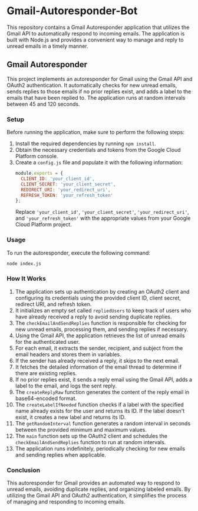 # Gmail-Autoresponder-Bot
This repository contains a Gmail Autoresponder application that utilizes the Gmail API to automatically respond to incoming emails. The application is built with Node.js and provides a convenient way to manage and reply to unread emails in a timely manner.


## Gmail Autoresponder

This project implements an autoresponder for Gmail using the Gmail API and OAuth2 authentication. It automatically checks for new unread emails, sends replies to those emails if no prior replies exist, and adds a label to the emails that have been replied to. The application runs at random intervals between 45 and 120 seconds.

### Setup

Before running the application, make sure to perform the following steps:

1. Install the required dependencies by running `npm install`.
2. Obtain the necessary credentials and tokens from the Google Cloud Platform console.
3. Create a `config.js` file and populate it with the following information:
   ```javascript
   module.exports = {
     CLIENT_ID: 'your_client_id',
     CLIENT_SECRET: 'your_client_secret',
     REDIRECT_URI: 'your_redirect_uri',
     REFRESH_TOKEN: 'your_refresh_token'
   };
   ```
   Replace `'your_client_id'`, `'your_client_secret'`, `'your_redirect_uri'`, and `'your_refresh_token'` with the appropriate values from your Google Cloud Platform project.

### Usage

To run the autoresponder, execute the following command:

```bash
node index.js
```

### How It Works

1. The application sets up authentication by creating an OAuth2 client and configuring its credentials using the provided client ID, client secret, redirect URI, and refresh token.
2. It initializes an empty set called `repliedUsers` to keep track of users who have already received a reply to avoid sending duplicate replies.
3. The `checkEmailAndSendReplies` function is responsible for checking for new unread emails, processing them, and sending replies if necessary.
4. Using the Gmail API, the application retrieves the list of unread emails for the authenticated user.
5. For each email, it extracts the sender, recipient, and subject from the email headers and stores them in variables.
6. If the sender has already received a reply, it skips to the next email.
7. It fetches the detailed information of the email thread to determine if there are existing replies.
8. If no prior replies exist, it sends a reply email using the Gmail API, adds a label to the email, and logs the sent reply.
9. The `createReplyRaw` function generates the content of the reply email in base64-encoded format.
10. The `createLabelIfNeeded` function checks if a label with the specified name already exists for the user and returns its ID. If the label doesn't exist, it creates a new label and returns its ID.
11. The `getRandomInterval` function generates a random interval in seconds between the provided minimum and maximum values.
12. The `main` function sets up the OAuth2 client and schedules the `checkEmailAndSendReplies` function to run at random intervals.
13. The application runs indefinitely, periodically checking for new emails and sending replies when applicable.

### Conclusion

This autoresponder for Gmail provides an automated way to respond to unread emails, avoiding duplicate replies, and organizing labeled emails. By utilizing the Gmail API and OAuth2 authentication, it simplifies the process of managing and responding to incoming emails.
